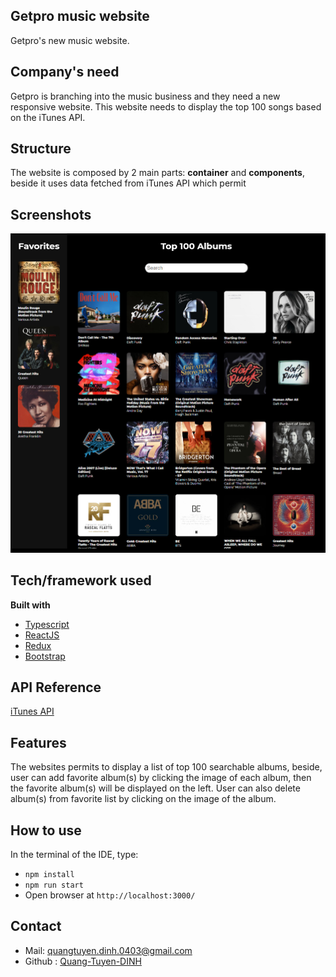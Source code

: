 ## Getpro music website
Getpro's new music website.

## Company's need
Getpro is branching into the music business and they need a new responsive website. This website needs to display the top 100 songs based on the iTunes API.

## Structure
The website is composed by 2 main parts: **container** and **components**, beside it uses data fetched from iTunes API which permit
 
## Screenshots
![Screenshot](./public/screenshot.jpg)

## Tech/framework used
<b>Built with</b>
- [Typescript](https://www.typescriptlang.org/)
- [ReactJS](https://reactjs.org/)
- [Redux](https://redux.js.org/)
- [Bootstrap](https://getbootstrap.com/)

## API Reference
[iTunes API](https://itunes.apple.com/us/rss/topalbums/limit=100/json)

## Features
The websites permits to display a list of top 100 searchable albums, beside, user can add favorite album(s) by clicking the image of each album, then the favorite album(s) will be displayed on the left. User can also delete album(s) from favorite list by clicking on the image of the album.

## How to use
In the terminal of the IDE, type:
- `npm install`
- `npm run start`
- Open browser at `http://localhost:3000/`

## Contact
- Mail: quangtuyen.dinh.0403@gmail.com
- Github : [Quang-Tuyen-DINH](https://github.com/Quang-Tuyen-DINH)